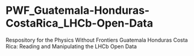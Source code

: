 # PWF_Guatemala-Honduras-CostaRica_LHCb-Open-Data
Respository for the Physics Without Frontiers Guatemala Honduras Costa Rica: Reading and Manipulating  the LHCb Open Data
